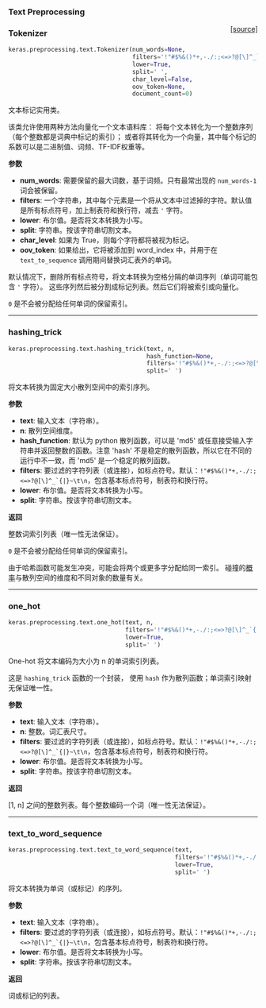 
### Text Preprocessing

<span style="float:right;">[[source]](https://github.com/keras-team/keras/blob/master/keras/preprocessing/text.py#L139)</span>
### Tokenizer

```python
keras.preprocessing.text.Tokenizer(num_words=None, 
                                   filters='!"#$%&()*+,-./:;<=>?@[\]^_`{|}~	', 
                                   lower=True, 
                                   split=' ', 
                                   char_level=False, 
                                   oov_token=None, 
                                   document_count=0)
```

文本标记实用类。

该类允许使用两种方法向量化一个文本语料库：
将每个文本转化为一个整数序列（每个整数都是词典中标记的索引）；
或者将其转化为一个向量，其中每个标记的系数可以是二进制值、词频、TF-IDF权重等。

__参数__

- __num_words__: 需要保留的最大词数，基于词频。只有最常出现的 `num_words-1` 词会被保留。
- __filters__: 一个字符串，其中每个元素是一个将从文本中过滤掉的字符。默认值是所有标点符号，加上制表符和换行符，减去 `'` 字符。
- __lower__: 布尔值。是否将文本转换为小写。
- __split__: 字符串。按该字符串切割文本。
- __char_level__: 如果为 True，则每个字符都将被视为标记。
- __oov_token__: 如果给出，它将被添加到 word_index 中，并用于在 `text_to_sequence` 调用期间替换词汇表外的单词。

默认情况下，删除所有标点符号，将文本转换为空格分隔的单词序列（单词可能包含 `'` 字符）。
这些序列然后被分割成标记列表。然后它们将被索引或向量化。

`0` 是不会被分配给任何单词的保留索引。


----

### hashing_trick


```python
keras.preprocessing.text.hashing_trick(text, n,
                                       hash_function=None, 
                                       filters='!"#$%&()*+,-./:;<=>?@[\]^_`{|}~	', lower=True, 
                                       split=' ')
```


将文本转换为固定大小散列空间中的索引序列。

__参数__

- __text__: 输入文本（字符串）。
- __n__: 散列空间维度。
- __hash_function__: 默认为 python 散列函数，可以是 'md5' 或任意接受输入字符串并返回整数的函数。注意 'hash' 不是稳定的散列函数，所以它在不同的运行中不一致，而 'md5' 是一个稳定的散列函数。
- __filters__: 要过滤的字符列表（或连接），如标点符号。默认：``!"#$%&()*+,-./:;<=>?@[\]^_`{|}~\t\n``，包含基本标点符号，制表符和换行符。
- __lower__: 布尔值。是否将文本转换为小写。
- __split__: 字符串。按该字符串切割文本。

__返回__

整数词索引列表（唯一性无法保证）。

`0` 是不会被分配给任何单词的保留索引。

由于哈希函数可能发生冲突，可能会将两个或更多字分配给同一索引。
碰撞的[概率](https://en.wikipedia.org/wiki/Birthday_problem#Probability_table)与散列空间的维度和不同对象的数量有关。


----

### one_hot


```python
keras.preprocessing.text.one_hot(text, n, 
                                 filters='!"#$%&()*+,-./:;<=>?@[\]^_`{|}~', 
                                 lower=True, 
                                 split=' ')
```

One-hot 将文本编码为大小为 n 的单词索引列表。

这是 `hashing_trick` 函数的一个封装，
使用 `hash` 作为散列函数；单词索引映射无保证唯一性。

__参数__

- __text__: 输入文本（字符串）。
- __n__: 整数。词汇表尺寸。
- __filters__: 要过滤的字符列表（或连接），如标点符号。默认：``!"#$%&()*+,-./:;<=>?@[\]^_`{|}~\t\n``，包含基本标点符号，制表符和换行符。
- __lower__: 布尔值。是否将文本转换为小写。
- __split__: 字符串。按该字符串切割文本。

__返回__

[1, n] 之间的整数列表。每个整数编码一个词（唯一性无法保证）。


----


### text_to_word_sequence


```python
keras.preprocessing.text.text_to_word_sequence(text, 
                                               filters='!"#$%&()*+,-./:;<=>?@[\]^_`{|}~	', 
                                               lower=True, 
                                               split=' ')
```

将文本转换为单词（或标记）的序列。

__参数__

- __text__: 输入文本（字符串）。
- __filters__: 要过滤的字符列表（或连接），如标点符号。默认：``!"#$%&()*+,-./:;<=>?@[\]^_`{|}~\t\n``，包含基本标点符号，制表符和换行符。
- __lower__: 布尔值。是否将文本转换为小写。
- __split__: 字符串。按该字符串切割文本。

__返回__

词或标记的列表。
